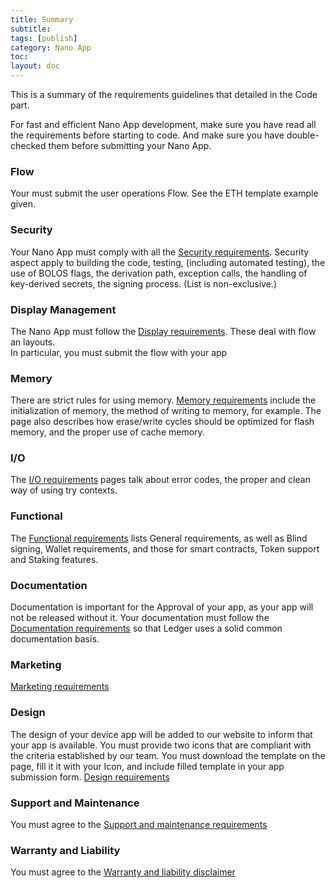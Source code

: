 ```yaml
---
title: Summary
subtitle:
tags: [publish]
category: Nano App
toc:
layout: doc
---
```


This is a summary of the requirements guidelines that detailed in the Code part.

For fast and efficient Nano App development, make sure you have read all the requirements before starting to code.
And make sure you have double-checked them before submitting your Nano App.



### Flow
Your must submit the user operations Flow.
See the ETH template example given.

### Security
Your Nano App must comply with all the [Security requirements](../secure-app). Security aspect apply to building the code, testing, (including automated testing), the use of BOLOS flags, the derivation path, exception calls, the handling of key-derived secrets, the signing process. (List is non-exclusive.)

### Display Management
The Nano App must follow the [Display requirements](../display-management). These deal with flow an layouts.  
In particular, you must submit the flow with your app

### Memory
There are strict rules for using memory. [Memory requirements](../persistent-storage) include the initialization of memory, the method of writing to memory, for example. The page also describes how erase/write cycles should be optimized for flash memory, and the proper use of cache memory.

### I/O
The [I/O requirements](../interaction-bolos-apps) pages talk about error codes, the proper and clean way of using try contexts.

### Functional
The [Functional requirements](../functional-requirements) lists General requirements, as well as Blind signing, Wallet requirements, and those for smart contracts, Token support and Staking features.

### Documentation
Documentation is important for the Approval of your app, as your app will not be released without it.
Your documentation must follow the [Documentation requirements](../documentation-requirements) so that Ledger uses a solid common documentation basis.


### Marketing
[Marketing requirements](../marketing-requirements)

### Design
The design of your device app will be added to our website to inform that your app is available. You must provide two icons that are compliant with the criteria established by our team.
You must download the template on the page, fill it it with your Icon, and include filled template in your app submission form.
[Design requirements](../design-requirements)

### Support and Maintenance
You must agree to the [Support and maintenance requirements](../support-maintenance-requirements)

### Warranty and Liability
You must agree to the [Warranty and liability disclaimer](../warranty-disclaimer)

